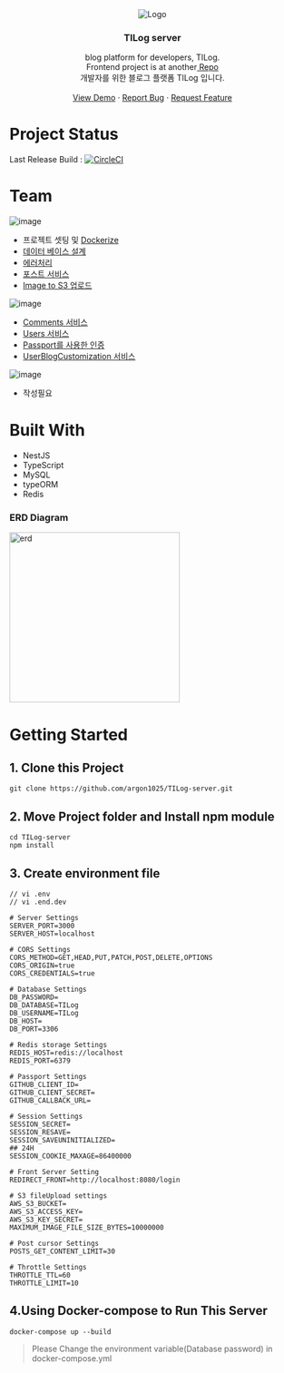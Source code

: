 
<div align="center">
    <img src="https://user-images.githubusercontent.com/55491354/146318970-b962dcc7-ed78-41e2-9d4e-d453fa4af043.png" alt="Logo">

  <h3 align="center">TILog server</h3>

  <p align="center">
    blog platform for developers, TILog.<br />
    Frontend project is at another<a href="https://github.com/argon1025/Tilog-client"> Repo</a> <br />
    개발자를 위한 블로그 플랫폼 TILog 입니다.
    <br />
    <br />
    <a href="https://github.com/argon1025/TILog-server">View Demo</a>
    ·
    <a href="https://github.com/argon1025/TILog-server/issues">Report Bug</a>
    ·
    <a href="https://github.com/argon1025/TILog-server/issues">Request Feature</a>
  </p>
</div>

# Project Status
Last Release Build : [![CircleCI](https://circleci.com/gh/argon1025/TILog-server/tree/release.svg?style=svg)](https://circleci.com/gh/argon1025/TILog-server/tree/release)

# Team
![image](https://user-images.githubusercontent.com/55491354/146319436-555170dd-5e59-4484-a049-6e80dc8f2713.png)
- 프로젝트 셋팅 및 [Dockerize](https://github.com/argon1025/TILog-server/blob/main/docker-compose.yml)
- [데이터 베이스 설계](https://github.com/argon1025/TILog-server/blob/main/docker/mysql/mysql-init-files/init.sql)
- [에러처리](https://github.com/argon1025/TILog-server/tree/main/src/src/ExceptionFilters)
- [포스트 서비스](https://github.com/argon1025/TILog-server/tree/main/src/src/posts)
- [Image to S3 업로드](https://github.com/argon1025/TILog-server/blob/main/src/src/file-uploads/file-uploads.service.ts)

![image](https://user-images.githubusercontent.com/55491354/146319449-2636ea9e-4166-454d-8d71-60f8d90b9895.png)
- [Comments 서비스](https://github.com/argon1025/TILog-server/tree/main/src/src/comments)
- [Users 서비스](https://github.com/argon1025/TILog-server/tree/main/src/src/users)
- [Passport를 사용한 인증](https://github.com/argon1025/TILog-server/tree/main/src/src/auth)
- [UserBlogCustomization 서비스](https://github.com/argon1025/TILog-server/tree/main/src/src/user-blog-customization)


![image](https://user-images.githubusercontent.com/55491354/146319456-6dd8503d-9167-484f-ae1c-56ce4feee377.png)
- 작성필요



# Built With
- NestJS
- TypeScript
- MySQL
- typeORM
- Redis


### ERD Diagram
<img src="https://user-images.githubusercontent.com/55491354/129714087-95a8cb3d-cb80-4a5e-92dc-ac60219d84c3.png" alt="erd" width="300">

# Getting Started

## 1. Clone this Project
```
git clone https://github.com/argon1025/TILog-server.git
```

## 2. Move Project folder and Install npm module
```
cd TILog-server
npm install
```

## 3. Create environment file
```
// vi .env
// vi .end.dev

# Server Settings
SERVER_PORT=3000
SERVER_HOST=localhost

# CORS Settings
CORS_METHOD=GET,HEAD,PUT,PATCH,POST,DELETE,OPTIONS
CORS_ORIGIN=true
CORS_CREDENTIALS=true

# Database Settings
DB_PASSWORD=
DB_DATABASE=TILog
DB_USERNAME=TILog
DB_HOST=
DB_PORT=3306

# Redis storage Settings
REDIS_HOST=redis://localhost
REDIS_PORT=6379

# Passport Settings
GITHUB_CLIENT_ID=
GITHUB_CLIENT_SECRET=
GITHUB_CALLBACK_URL=

# Session Settings
SESSION_SECRET=
SESSION_RESAVE=
SESSION_SAVEUNINITIALIZED=
## 24H
SESSION_COOKIE_MAXAGE=86400000

# Front Server Setting
REDIRECT_FRONT=http://localhost:8080/login

# S3 fileUpload settings
AWS_S3_BUCKET=
AWS_S3_ACCESS_KEY=
AWS_S3_KEY_SECRET=
MAXIMUM_IMAGE_FILE_SIZE_BYTES=10000000

# Post cursor Settings
POSTS_GET_CONTENT_LIMIT=30

# Throttle Settings
THROTTLE_TTL=60
THROTTLE_LIMIT=10
```

## 4.Using Docker-compose to Run This Server
```
docker-compose up --build
```
> Please Change the environment variable(Database password) in docker-compose.yml
